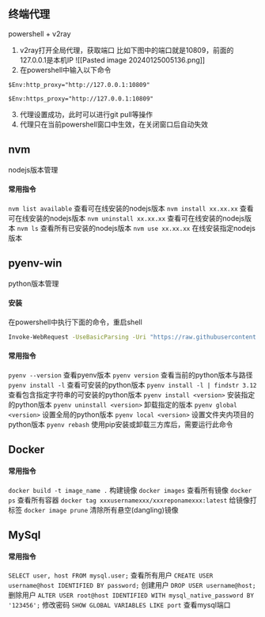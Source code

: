 ## 终端代理 
powershell + v2ray
1. v2ray打开全局代理，获取端口
	比如下图中的端口就是10809，前面的127.0.0.1是本机IP
	![[Pasted image 20240125005136.png]]
2. 在powershell中输入以下命令
  ```
  $Env:http_proxy="http://127.0.0.1:10809"
  ```
  ```
  $Env:https_proxy="http://127.0.0.1:10809"
  ```
3. 代理设置成功，此时可以进行git pull等操作
4. 代理只在当前powershell窗口中生效，在关闭窗口后自动失效

## nvm
nodejs版本管理
#### 常用指令
`nvm list available` 查看可在线安装的nodejs版本
`nvm install xx.xx.xx` 查看可在线安装的nodejs版本
`nvm uninstall xx.xx.xx` 查看可在线安装的nodejs版本
`nvm ls` 查看所有已安装的nodejs版本
`nvm use xx.xx.xx` 在线安装指定nodejs版本


## pyenv-win
python版本管理
#### 安装
在powershell中执行下面的命令，重启shell
```bash
Invoke-WebRequest -UseBasicParsing -Uri "https://raw.githubusercontent.com/pyenv-win/pyenv-win/master/pyenv-win/install-pyenv-win.ps1" -OutFile "./install-pyenv-win.ps1"; &"./install-pyenv-win.ps1"
```
#### 常用指令
`pyenv --version` 查看pyenv版本
`pyenv version` 查看当前的python版本与路径
`pyenv install -l` 查看可安装的python版本
`pyenv install -l | findstr 3.12`  查看包含指定字符串的可安装的python版本
`pyenv install <version>` 安装指定的python版本
`pyenv uninstall <version>` 卸载指定的版本
`pyenv global <version>` 设置全局的python版本
`pyenv local <version>` 设置文件夹内项目的python版本
`pyenv rebash` 使用pip安装或卸载三方库后，需要运行此命令


## Docker
#### 常用指令
`docker build -t image_name .` 构建镜像
`docker images` 查看所有镜像
`docker ps` 查看所有容器
`docker tag xxxusernamexxx/xxxreponamexxx:latest` 给镜像打标签
`docker image prune` 清除所有悬空(dangling)镜像


## MySql
#### 常用指令
`SELECT user, host FROM mysql.user;` 查看所有用户
`CREATE USER username@host IDENTIFIED BY password;` 创建用户
`DROP USER username@host;` 删除用户
`ALTER USER root@host IDENTIFIED WITH mysql_native_password BY '123456';` 修改密码
`SHOW GLOBAL VARIABLES LIKE port` 查看mysql端口
